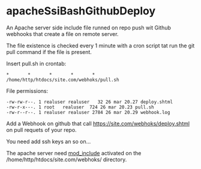 # apacheSsiBashGithubDeploy
An Apache server side include file runned on repo push wit Github webhooks that create a file on remote server.

The file existence is checked  every 1 minute with a cron script tat run the git pull command if the file is present. 

Insert pull.sh in crontab:
```
*       *       *       *       *       /home/http/htdocs/site.com/webhoks/pull.sh
```
File permissions:
```
-rw-rw-r--. 1 realuser realuser   32 26 mar 20.27 deploy.shtml
-rw-r-x---. 1 root   realuser  724 26 mar 20.23 pull.sh
-rw-r--r--. 1 realuser realuser 2784 26 mar 20.29 webhook.log
```

Add a Webhook on github that call https://site.com/webhoks/deploy.shtml on pull requets of your repo.

You need add ssh keys an so on...

The apache server need [mod_include](https://httpd.apache.org/docs/2.4/howto/ssi.html) activated on the /home/http/htdocs/site.com/webhoks/ directory. 
